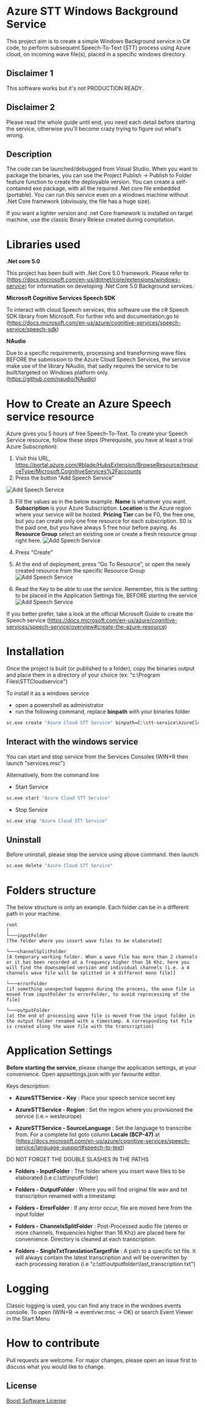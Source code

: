 ﻿# Azure STT Windows Background Service

This project aim is to create a simple Windows Background service in C# code, to perform subsequent Speech-To-Text (STT) process  using Azure cloud, on incoming wave file(s), placed in a specific windows directory.

## Disclaimer 1
This software works but it's not PRODUCTION READY.
## Disclaimer 2
Please read the whole guide until end, you need each detail before starting the service, otherwise you'll become crazy trying to figure out what's wrong.

## Description
The code can be launched/debugged from Visual Studio. When you want to package the binaries, you can use the Project Publish -> Publish to Folder feature function to create the deployable version. You can create a self-contained exe package, with all the required .Net core file embedded (portable). You can run this service even on a windows machine without .Net Core framework (obviously, the file has a huge size). 

If you want a lighter version and .net Core framework is installed on target machine, use the classic Binary Relese created during compilation.

# Libraries used
**.Net core 5.0**

This project has been built with .Net Core 5.0 framework. 
Please refer to (https://docs.microsoft.com/en-us/dotnet/core/extensions/windows-service) for information on developing .Net Core 5.0 Background services.

**Microsoft Cognitive Services Speech SDK**

To interact with cloud Speech services, this software use the c# Speech SDK library from Microsoft.
For further info and documentation,go to (https://docs.microsoft.com/en-us/azure/cognitive-services/speech-service/speech-sdk)

**NAudio**

Due to a specific requirements, processing and transforming wave files BEFORE the submission to the Azure Cloud Speech Services, the service make use of the library NAudio, that sadly requires the service to be built/targeted on Windows platform only. 
(https://github.com/naudio/NAudio)

# How to Create an Azure Speech service resource
Azure gives you 5 hours of free Speech-To-Text.
To create your Speech Service resource, follow these steps (Prerequisite, you have at least a trial Azure Subscription):

1.	Visit this URL, https://portal.azure.com/#blade/HubsExtension/BrowseResource/resourceType/Microsoft.CognitiveServices%2Faccounts
2.	Press the button "Add Speech Service"

![Add Speech Service](/images/tutorial_01.png)

3.	Fill the values as in the below example. **Name** is whatever you want. **Subscription** is your Azure Subscription. **Location** is the Azure region where your service will be hosted. **Pricing Tier** can be F0, the free one, but you can create only one free resource for each subscription. S0 is the paid one, but you have always 5 free hour before paying. As **Resource Group** select an existing one or create a fresh resource group right here.
![Add Speech Service](/images/tutorial_02.png) 

4.	Press "Create"
5.	At the end of deployment, press “Go To Resource”, or open the newly created resource from the specific Resource Group
![Add Speech Service](/images/tutorial_03.png) 
 
6.	Read the Key to be able to use the service. Remember, this is the setting to be placed in the Application Settings file, BEFORE starting the service
![Add Speech Service](/images/tutorial_04.png) 

If you better prefer, take a look at the official Microsoft Guide to create the Speech service (https://docs.microsoft.com/en-us/azure/cognitive-services/speech-service/overview#create-the-azure-resource)

# Installation

Once the project is built (or published to a folder), copy the binaries output and place them in a directory of your choice (ex: "c:\Program Files\STTCloudservice")

To install it as a windows service
* open a powershell as administrator 
* run the following command, replace **binpath** with your binaries folder

```bash
sc.exe create "Azure Cloud STT Service" binpath=C:\stt-service\AzureCloudSTTService.exe
```

## Interact with the windows service
You can start and stop service from the Services Consoles (WIN+R then launch "services.msc")

Alternatively, from the command line

* Start Service 

```bash
sc.exe start "Azure Cloud STT Service"
```

* Stop Service 

```bash
sc.exe stop "Azure Cloud STT Service"
```

## Uninstall

Before uninstall, please stop the service using above command.
then launch

```bash
sc.exe delete "Azure Cloud STT Service"
```


# Folders structure
The below structure is only an example. Each folder can be in a different path in your machine.

```
root 
│   
└───inputFolder 
[The folder where you insert wave files to be elaborated]

└───channelSplitFolder 
[A temporary working folder. When a wave file has more than 2 channels or it has been recorded at a frequency higher than 16 Khz, here you will find the downsampled version and individual channels (i.e. a 4 channels wave file will be splitted in 4 different mono file)]

└───errorFolder
[if something unexpected happens during the process, the wave file is moved from inputFolder to errorFolder, to avoid reprocessing of the file]

└───outputFolder
[at the end of processing wave file is moved from the input folder in the output folder renamed with a timestamp. A corresponding txt file is created along the wave file with the transcription]
```

#  Application Settings
**Before starting the service**, please change the application settings, at your convenience.
Open appsettings.json with yor favourite editor.

Keys description:

* **AzureSTTService - Key** : Place your speech service secret key

* **AzureSTTService - Region** : Set the region where you provisioned the service (i.e.= westeurope)

* **AzureSTTService - SourceLanguage** : Set the language to transcribe from. For a complete list goto column **Locale (BCP-47)** at (https://docs.microsoft.com/en-us/azure/cognitive-services/speech-service/language-support#speech-to-text) 

DO NOT FORGET THE DOUBLE SLASHES IN THE PATHS


* **Folders - InputFolder** : The folder where you insert wave files to be elaborated (i.e c:\\stt\\inputFolder)


* **Folders - OutputFolder** : Where you will find original file wav and txt transcription renamed with a timestamp


* **Folders - ErrorFolder** : If any error occur, file are moved here from the input folder


* **Folders - ChannelsSplitFolder** : Post-Processed audio file (stereo or more channels, frequencies higher than 16 Khz) are placed here for convenience. Directory is cleaned at each transcription.

* **Folders - SingleTxtTranslationTargetFile** : A path to a specific txt file. It will always contain the latest transcription and will be overwritten by each processing iteration (i.e "c:\\stt\\outputfolder\\last_transcription.txt")

#  Logging
Classic logging is used, you can find any trace in the windows events consolle.
To open (WIN+R -> eventvwr.msc -> OK)
or search Event Viewer in the Start Menu

#  How to contribute
Pull requests are welcome. For major changes, please open an issue first to discuss what you would like to change.

## License
[Boost Software License](https://choosealicense.com/licenses/bsl-1.0/)